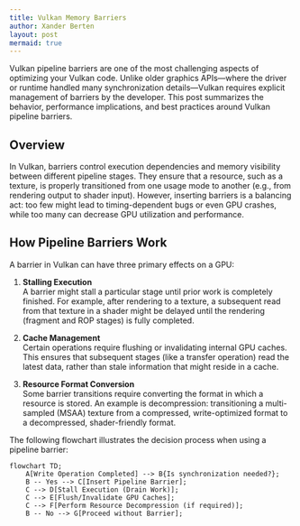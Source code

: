 ```yaml
---
title: Vulkan Memory Barriers
author: Xander Berten
layout: post
mermaid: true
---
```


Vulkan pipeline barriers are one of the most challenging aspects of optimizing your Vulkan code. Unlike older graphics APIs—where the driver or runtime handled many synchronization details—Vulkan requires explicit management of barriers by the developer. This post summarizes the behavior, performance implications, and best practices around Vulkan pipeline barriers.

## Overview

In Vulkan, barriers control execution dependencies and memory visibility between different pipeline stages. They ensure that a resource, such as a texture, is properly transitioned from one usage mode to another (e.g., from rendering output to shader input). However, inserting barriers is a balancing act: too few might lead to timing-dependent bugs or even GPU crashes, while too many can decrease GPU utilization and performance.

## How Pipeline Barriers Work

A barrier in Vulkan can have three primary effects on a GPU:

1. **Stalling Execution**  
   A barrier might stall a particular stage until prior work is completely finished. For example, after rendering to a texture, a subsequent read from that texture in a shader might be delayed until the rendering (fragment and ROP stages) is fully completed.

2. **Cache Management**  
   Certain operations require flushing or invalidating internal GPU caches. This ensures that subsequent stages (like a transfer operation) read the latest data, rather than stale information that might reside in a cache.

3. **Resource Format Conversion**  
   Some barrier transitions require converting the format in which a resource is stored. An example is decompression: transitioning a multi-sampled (MSAA) texture from a compressed, write-optimized format to a decompressed, shader-friendly format.

The following flowchart illustrates the decision process when using a pipeline barrier:

```mermaid
flowchart TD;
    A[Write Operation Completed] --> B{Is synchronization needed?};
    B -- Yes --> C[Insert Pipeline Barrier];
    C --> D[Stall Execution (Drain Work)];
    C --> E[Flush/Invalidate GPU Caches];
    C --> F[Perform Resource Decompression (if required)];
    B -- No --> G[Proceed without Barrier];
```